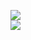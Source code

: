 [![](https://img.shields.io/badge/Made%20With-Github%20Spray-lightgrey.svg?style=for-the-badge&logo=github)](https://github.com/Annihil/github-spray#21794)  
[![](https://i.imgur.com/2DrTn0Z.gif)](https://github.com/Annihil/github-spray)